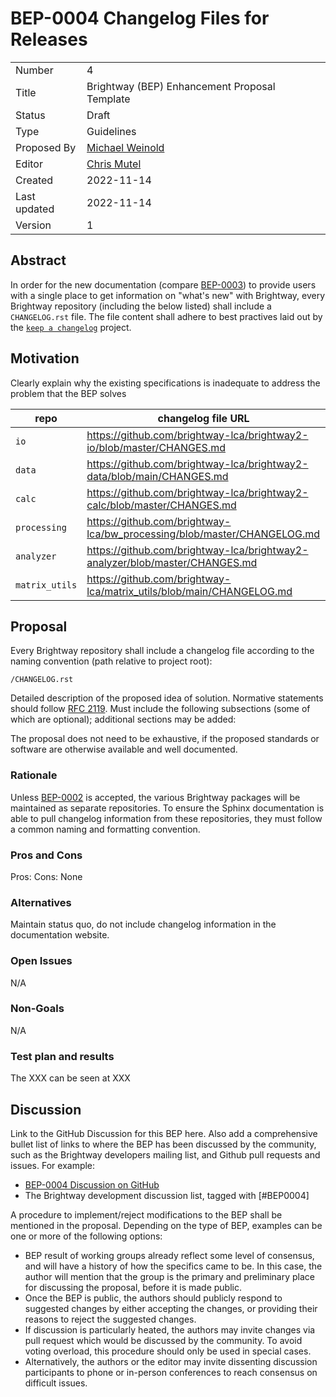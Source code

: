 # BEP-0004 Changelog Files for Releases

| | |
| - | - |
| Number | 4 |
| Title | Brightway (BEP) Enhancement Proposal Template |
| Status | Draft |
| Type | Guidelines |
| Proposed By | [Michael Weinold](mailto:dev@weinold.ch) |
| Editor | [Chris Mutel](mailto:cmutel@gmail.com) |
| Created | 2022-11-14 |
| Last updated | 2022-11-14 |
| Version | 1 |

## Abstract

In order for the new documentation (compare [BEP-0003](https://github.com/brightway-lca/enhancement-proposals/blob/ca80e219917ed612f74936fd7f7e60cb3ee1b2eb/proposals/0003_documentation.md)) to provide users with a single place to get information on "what's new" with Brightway, every Brightway repository (including the below listed) shall include a `CHANGELOG.rst` file. The file content shall adhere to best practives laid out by the [`keep a changelog`](https://keepachangelog.com/en/1.0.0/) project.

## Motivation

Clearly explain why the existing specifications is inadequate to address the problem that the BEP solves

| repo | changelog file URL |
| ---- | ------------------ |
| `io` | https://github.com/brightway-lca/brightway2-io/blob/master/CHANGES.md |
| `data` | https://github.com/brightway-lca/brightway2-data/blob/main/CHANGES.md |
| `calc` | https://github.com/brightway-lca/brightway2-calc/blob/master/CHANGES.md |
| `processing` | https://github.com/brightway-lca/bw_processing/blob/master/CHANGELOG.md | 
| `analyzer` | https://github.com/brightway-lca/brightway2-analyzer/blob/master/CHANGES.md |
| `matrix_utils` | https://github.com/brightway-lca/matrix_utils/blob/main/CHANGELOG.md |

## Proposal

Every Brightway repository shall include a changelog file according to the naming convention (path relative to project root): 

```
/CHANGELOG.rst
```


Detailed description of the proposed idea of solution. Normative statements should follow [RFC 2119](https://www.ietf.org/rfc/rfc2119.txt). Must include the following subsections (some of which are optional); additional sections may be added:

The proposal does not need to be exhaustive, if the proposed standards or software are otherwise available and well documented.

### Rationale

Unless [BEP-0002](https://github.com/brightway-lca/enhancement-proposals/blob/ca80e219917ed612f74936fd7f7e60cb3ee1b2eb/proposals/0002_merge-repositories.md) is accepted, the various Brightway packages will be maintained as separate repositories. To ensure the Sphinx documentation is able to pull changelog information from these repositories, they must follow a common naming and formatting convention.

### Pros and Cons

Pros: 
Cons: None

### Alternatives

Maintain status quo, do not include changelog information in the documentation website.

### Open Issues

N/A

### Non-Goals

N/A

### Test plan and results

The XXX can be seen at XXX

## Discussion

Link to the GitHub Discussion for this BEP here. Also add a comprehensive bullet list of links to where the BEP has been discussed by the community, such as the Brightway developers mailing list, and Github pull requests and issues. For example:

* [BEP-0004 Discussion on GitHub](https://github.com/brightway-lca/enhancement-proposals/discussions/04)
* The Brightway development discussion list, tagged with [#BEP0004]

A procedure to implement/reject modifications to the BEP shall be mentioned in the proposal. Depending on the type of BEP, examples can be one or more of the following options:

* BEP result of working groups already reflect some level of consensus, and will have a history of how the specifics came to be. In this case, the author will mention that the group is the primary and preliminary place for discussing the proposal, before it is made public.
* Once the BEP is public, the authors should publicly respond to suggested changes by either accepting the changes, or providing their reasons to reject the suggested changes.
* If discussion is particularly heated, the authors may invite changes via pull request which would be discussed by the community. To avoid voting overload, this procedure should only be used in special cases.
* Alternatively, the authors or the editor may invite dissenting discussion participants to phone or in-person conferences to reach consensus on difficult issues.